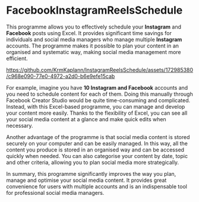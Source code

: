 # FacebookInstagramReelsSchedule

This programme allows you to effectively schedule your **Instagram** and **Facebook** posts using Excel. It provides significant time savings for individuals and social media managers who manage multiple **Instagram** accounts. The programme makes it possible to plan your content in an organised and systematic way, making social media management more efficient.

https://github.com/KrmKaplann/InstagramReelsSchedule/assets/172985380/c968e090-77e0-4972-a2d0-b6e9efe15cab

For example, imagine you have **10 Instagram and Facebook** accounts and you need to schedule content for each of them. Doing this manually through Facebook Creator Studio would be quite time-consuming and complicated. Instead, with this Excel-based programme, you can manage and develop your content more easily. Thanks to the flexibility of Excel, you can see all your social media content at a glance and make quick edits when necessary.

Another advantage of the programme is that social media content is stored securely on your computer and can be easily managed. In this way, all the content you produce is stored in an organised way and can be accessed quickly when needed. You can also categorise your content by date, topic and other criteria, allowing you to plan social media more strategically.

In summary, this programme significantly improves the way you plan, manage and optimise your social media content. It provides great convenience for users with multiple accounts and is an indispensable tool for professional social media managers.


